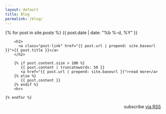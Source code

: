 ```yaml
---
layout: default
title: Blog
permalink: /blog/
---
```


  <div class="post-list">
    {% for post in site.posts %}
        <span class="post-meta">{{ post.date | date: "%b %-d, %Y" }}</span>

        <h2>
          <a class="post-link" href="{{ post.url | prepend: site.baseurl }}">{{ post.title }}</a>
        </h2>

        {% if post.content.size > 100 %}
           {{ post.content | truncatewords: 50 }}
           <a href="{{ post.url | prepend: site.baseurl }}">read more</a>
        {% else %}
           {{ post.content }}
        {% endif %}
        <hr>

    {% endfor %}

  <div class="page-info" align="right">
    <p class="rss-subscribe">subscribe <a href="{{ "/feed.xml" | prepend: site.baseurl }}">via RSS</a></p>
  <div>
